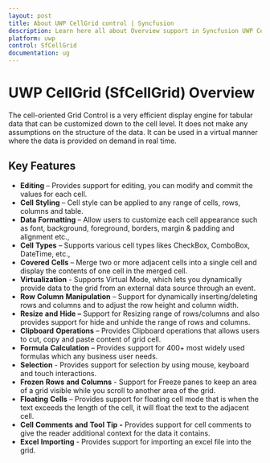 ```yaml
---
layout: post
title: About UWP CellGrid control | Syncfusion
description: Learn here all about Overview support in Syncfusion UWP CellGrid (SfCellGrid) control and more.
platform: uwp
control: SfCellGrid
documentation: ug
---
```


# UWP CellGrid (SfCellGrid) Overview

The cell-oriented Grid Control is a very efficient display engine for tabular data that can be customized down to the cell level. It does not make any assumptions on the structure of the data. It can be used in a virtual manner where the data is provided on demand in real time. 

## Key Features

* **Editing** – Provides support for editing, you can modify and commit the values for each cell.
* **Cell** **Styling** – Cell style can be applied to any range of cells, rows, columns and table.
* **Data** **Formatting** – Allow users to customize each cell appearance such as font, background, foreground, borders, margin & padding and alignment etc.,
* **Cell** **Types** – Supports various cell types likes CheckBox, ComboBox, DateTime, etc.,
* **Covered** **Cells** –  Merge two or more adjacent cells into a single cell and display the contents of one cell in the merged cell.
* **Virtualization** - Supports Virtual Mode, which lets you dynamically provide data to the grid from an external data source through an event.
* **Row** **Column** **Manipulation** – Support for dynamically inserting/deleting rows and columns and to adjust the row height and column width.
* **Resize** **and** **Hide** **–** Support for Resizing range of rows/columns and also provides support for hide and unhide the range of rows and columns.
* **Clipboard** **Operations** – Provides Clipboard operations that allows users to cut, copy and paste content of grid cell.
* **Formula** **Calculation** – Provides support for 400+ most widely used formulas which any business user needs.
* **Selection** - Provides support for selection by using mouse, keyboard and touch interactions. 
* **Frozen** **Rows** **and** **Columns** - Support for Freeze panes to keep an area of a grid visible while you scroll to another area of the grid.
* **Floating** **Cells** – Provides support for floating cell mode that is when the text exceeds the length of the cell, it will float the text to the adjacent cell. 
* **Cell** **Comments** **and** **Tool** **Tip** **-** Provides support for cell comments to give the reader additional context for the data it contains.
* **Excel** **Importing** - Provides support for importing an excel file into the grid.
